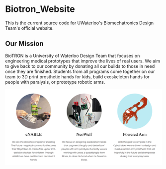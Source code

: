 # Biotron_Website
This is the current source code for UWaterloo's Biomechatronics Design Team's official website.

## Our Mission
BioTRON is a University of Waterloo Design Team that focuses on engineering medical prototypes that improve the lives of real users. We aim to give back to our community by donating all our builds to those in need once they are finished. Students from all programs come together on our team to 3D print prosthetic hands for kids, build exoskeleton hands for people with paralysis, or prototype robotic arms.
 
![](website/images/projects.png)
